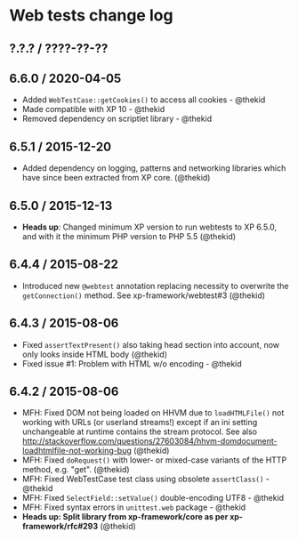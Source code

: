 Web tests change log
====================

## ?.?.? / ????-??-??

## 6.6.0 / 2020-04-05

* Added `WebTestCase::getCookies()` to access all cookies - @thekid
* Made compatible with XP 10 - @thekid
* Removed dependency on scriptlet library - @thekid

## 6.5.1 / 2015-12-20

* Added dependency on logging, patterns and networking libraries which
  have since been extracted from XP core.
  (@thekid)

## 6.5.0 / 2015-12-13

* **Heads up**: Changed minimum XP version to run webtests to XP
  6.5.0, and with it the minimum PHP version to PHP 5.5
  (@thekid)

## 6.4.4 / 2015-08-22

* Introduced new `@webtest` annotation replacing necessity to overwrite
  the `getConnection()` method. See xp-framework/webtest#3
  (@thekid)

## 6.4.3 / 2015-08-06

* Fixed `assertTextPresent()` also taking head section into account, now
  only looks inside HTML body
  (@thekid)
* Fixed issue #1: Problem with HTML w/o encoding - @thekid

## 6.4.2 / 2015-08-06

* MFH: Fixed DOM not being loaded on HHVM due to `loadHTMLFile()` not
  working with URLs (or userland streams!) except if an ini setting
  unchangeable at runtime contains the stream protocol. See also
  http://stackoverflow.com/questions/27603084/hhvm-domdocument-loadhtmlfile-not-working-bug
  (@thekid)
* MFH: Fixed `doRequest()` with lower- or mixed-case variants of the
  HTTP method, e.g. "get".
  (@thekid)
* MFH: Fixed WebTestCase test class using obsolete `assertClass()` - @thekid
* MFH: Fixed `SelectField::setValue()` double-encoding UTF8 - @thekid
* MFH: Fixed syntax errors in `unittest.web` package  - @thekid
* **Heads up: Split library from xp-framework/core as per xp-framework/rfc#293**
  (@thekid)
